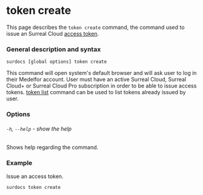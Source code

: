 # token create

This page describes the `token create` command, the command used to issue an Surreal Cloud [access token](docs/cli/global-options#access-tokens "Access tokens").

### General description and syntax

`surdocs [global options] token create`

This command will open system's default browser and will ask user to log in their Medelfor account. User must have an active Surreal Cloud, Surreal Cloud+ or Surreal Cloud Pro subscription in order to be able to issue access tokens. [token list](docs/cli/token-list "Token list command") command can be used to list tokens already issued by user. 

### Options

###### `-h`, `--help` - show the help

Shows help regarding the command.

### Example

Issue an access token.

```
surdocs token create
```
